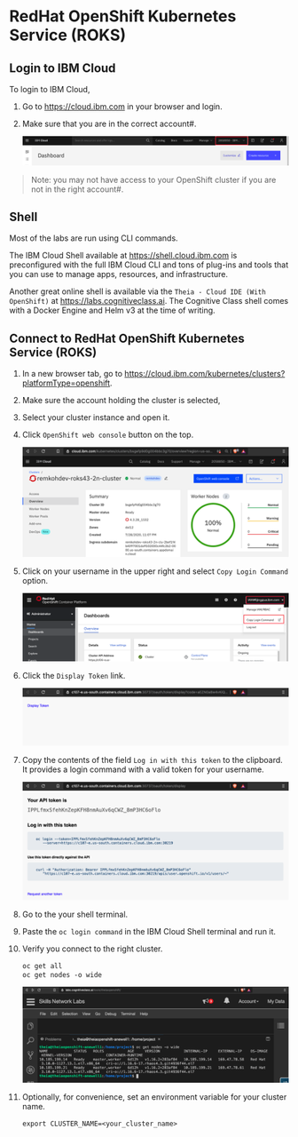 # RedHat OpenShift Kubernetes Service (ROKS)

## Login to IBM Cloud

To login to IBM Cloud,

1. Go to https://cloud.ibm.com in your browser and login.

1. Make sure that you are in the correct account#.

    ![Account Number](images/generic/account-number.png)

>Note: you may not have access to your OpenShift cluster if you are not in the right account#.

## Shell

Most of the labs are run using CLI commands. 

The IBM Cloud Shell available at https://shell.cloud.ibm.com is preconfigured with the full IBM Cloud CLI and tons of plug-ins and tools that you can use to manage apps, resources, and infrastructure. 

Another great online shell is available via the `Theia - Cloud IDE (With OpenShift)` at https://labs.cognitiveclass.ai. The Cognitive Class shell comes with a Docker Engine and Helm v3 at the time of writing.

## Connect to RedHat OpenShift Kubernetes Service (ROKS)

1. In a new browser tab, go to https://cloud.ibm.com/kubernetes/clusters?platformType=openshift.

1. Make sure the account holding the cluster is selected,

1. Select your cluster instance and open it.

1. Click `OpenShift web console` button on the top.

    ![IBM Cloud OpenShift Web Console](images/roks/ibmcloud-openshift-webconsole.png)

1. Click on your username in the upper right and select `Copy Login Command` option.

    ![Terminal Button](images/generic/copy-openshift-cmd.png)

1. Click the `Display Token` link.

    ![OpenShift Display Token](images/roks/openshift-display-token.png)

1. Copy the contents of the field `Log in with this token` to the clipboard. It provides a login command with a valid token for your username.

    ![OpenShift oc login](images/roks/openshift-oc-login.png)

1. Go to the your shell terminal.

1. Paste the `oc login command` in the IBM Cloud Shell terminal and run it.

1. Verify you connect to the right cluster.

   ```shell
   oc get all
   oc get nodes -o wide
   ```

    ![oc get nodes](images/roks/cognitiveclass-get-nodes.png)

1. Optionally, for convenience, set an environment variable for your cluster name.

   ```shell
   export CLUSTER_NAME=<your_cluster_name>
   ```